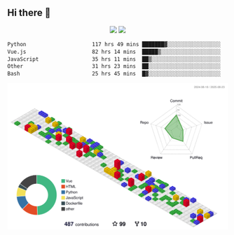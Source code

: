 ## Hi there 👋
<div align="center">
<span>  </span>
<img height="170px" src="https://github-readme-stats.vercel.app/api?username=bigQY&show_icons=true&count_private==true&v=3" /><span>        </span><img height="170px" src="https://github-readme-stats.vercel.app/api/top-langs/?username=bigQY&layout=compact&langs_count=8&hide=html&v=3" />
<span>  </span>
</div>
<div align="center">

<!--START_SECTION:waka-->

```txt
Python                     117 hrs 49 mins ███████▓░░░░░░░░░░░░░░░░░   30.71 %
Vue.js                     82 hrs 14 mins  █████▒░░░░░░░░░░░░░░░░░░░   21.43 %
JavaScript                 35 hrs 11 mins  ██▒░░░░░░░░░░░░░░░░░░░░░░   09.17 %
Other                      31 hrs 23 mins  ██░░░░░░░░░░░░░░░░░░░░░░░   08.18 %
Bash                       25 hrs 45 mins  █▓░░░░░░░░░░░░░░░░░░░░░░░   06.71 %
```

<!--END_SECTION:waka-->
</div>

![](./profile-3d-contrib/profile-gitblock.svg)
